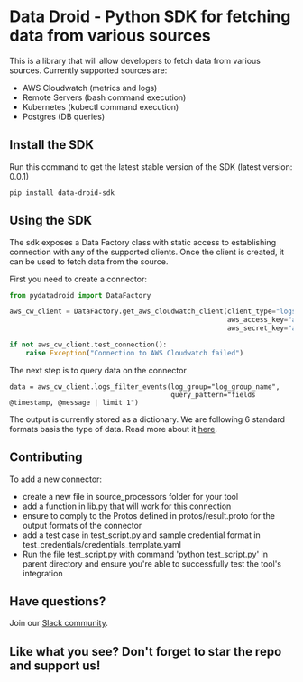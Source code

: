 # Data Droid - Python SDK for fetching data from various sources

This is a library that will allow developers to fetch data from various sources.
Currently supported sources are:

- AWS Cloudwatch (metrics and logs)
- Remote Servers (bash command execution)
- Kubernetes (kubectl command execution)
- Postgres (DB queries)

## Install the SDK

Run this command to get the latest stable version of the SDK (latest version: 0.0.1)

```
pip install data-droid-sdk
```

## Using the SDK

The sdk exposes a Data Factory class with static access to establishing connection with any of the supported clients.
Once the client is created, it can be used to fetch data from the source.

First you need to create a connector:

```python
from pydatadroid import DataFactory

aws_cw_client = DataFactory.get_aws_cloudwatch_client(client_type="logs", region="aws-region",
                                                      aws_access_key="aws-access-key",
                                                      aws_secret_key="aws-secret-key")

if not aws_cw_client.test_connection():
    raise Exception("Connection to AWS Cloudwatch failed")
```

The next step is to query data on the connector
```
data = aws_cw_client.logs_filter_events(log_group="log_group_name",
                                        query_pattern="fields @timestamp, @message | limit 1")
```

The output is currently stored as a dictionary. We are following 6 standard formats basis the type of data. Read more about it [here](https://docs.drdroid.io/docs/data-output-formats).

## Contributing

To add a new connector:
- create a new file in source_processors folder for your tool
- add a function in lib.py that will work for this connection
- ensure to comply to the Protos defined in protos/result.proto for the output formats of the connector
- add a test case in test_script.py and sample credential format in test_credentials/credentials_template.yaml
- Run the file test_script.py with command 'python test_script.py' in parent directory and ensure you're able to successfully test the tool's integration

## Have questions?
Join our [Slack community](https://join.slack.com/t/doctor-droid-demo/shared_invite/zt-2h6eap61w-Bmz76OEU6IykmDy673R1qQ).


## Like what you see? Don't forget to star the repo and support us!